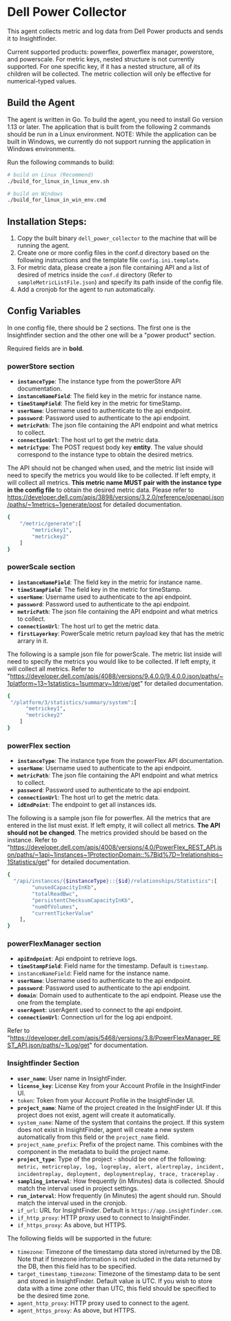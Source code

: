 # Dell Power Collector

This agent collects metric and log data from Dell Power products and sends it to Insightfinder.

Current supported products: powerflex, powerflex manager, powerstore, and powerscale. For metric keys, nested structure is not currently supported. For one specific key, if it has a nested structure, all of its children will be collected. The metric collection will only be effective for numerical-typed values.

## Build the Agent

The agent is written in Go. To build the agent, you need to install Go version 1.13 or later. The application that is built from the following 2 commands should be run in a Linux environment. NOTE: While the application can be built in Windows, we currently do not support running the application in Windows environments. 

Run the following commands to build:
```bash
# build on Linux (Recommend)
./build_for_linux_in_linux_env.sh

# build on Windows
./build_for_linux_in_win_env.cmd
```

## Installation Steps:

1. Copy the built binary `dell_power_collector` to the machine that will be running the agent.
2. Create one or more config files in the conf.d directory based on the following instructions and the template file `config.ini.template`.
3. For metric data, please create a json file containing API and a list of desired of metrics inside the `conf.d` directory (Refer to `sampleMetricListFile.json`) and specify its path inside of the config file.
4. Add a cronjob for the agent to run automatically. 

## Config Variables
In one config file, there should be 2 sections. The first one is the Insightfinder section and the other one will be a "power product" section.

Required fields are in **bold**.
### powerStore section
* **`instanceType`**:  The instance type from the powerStore API documentation.
* **`instanceNameField`**:  The field key in the metric for instance name.
* **`timeStampField`**:  The field key in the metric for timeStamp.
* **`userName`**: Username used to authenticate to the api endpoint.
* **`password`**: Password used to authenticate to the api endpoint.
* **`metricPath`**: The json file containing the API endpoint and what metrics to collect.
* **`connectionUrl`**: The host url to get the metric data.
* **`metricType`**: The POST request body key **entity**. The value should correspond to the instance type to obtain the desired metrics.

The API should not be changed when used, and the metric list inside will need to specify the metrics you would like to be collected. If left empty, it will collect all metrics. **This metric name MUST pair with the instance type in the config file** to obtain the desired metric data. Please refer to https://developer.dell.com/apis/3898/versions/3.2.0/reference/openapi.json/paths/~1metrics~1generate/post for detailed documentation.
```bash
{
    "/metric/generate":[
        "metrickey1",
        "metrickey2"
    ]
}
```

### powerScale section
* **`instanceNameField`**:  The field key in the metric for instance name.
* **`timeStampField`**:  The field key in the metric for timeStamp.
* **`userName`**: Username used to authenticate to the api endpoint.
* **`password`**: Password used to authenticate to the api endpoint.
* **`metricPath`**: The json file containing the API endpoint and what metrics to collect.
* **`connectionUrl`**: The host url to get the metric data.
* **`firstLayerkey`**: PowerScale metric return payload key that has the metric arrary in it.

The following is a sample json file for powerScale. The metric list inside will need to specify the metrics you would like to be collected. If left empty, it will collect all metrics. Refer to "https://developer.dell.com/apis/4088/versions/9.4.0.0/9.4.0.0.json/paths/~1platform~13~1statistics~1summary~1drive/get" for detailed documentation.
```bash
{
 "/platform/3/statistics/summary/system":[
      "metrickey1",
      "metrickey2"
    ]
}
```
### powerFlex section

* **`instanceType`**:  The instance type from the powerFlex API documentation.
* **`userName`**: Username used to authenticate to the api endpoint.
* **`metricPath`**: The json file containing the API endpoint and what metrics to collect.
* **`password`**: Password used to authenticate to the api endpoint.
* **`connectionUrl`**: The host url to get the metric data.
* **`idEndPoint`**: The endpoint to get all instances ids.

The following is a sample json file for powerflex. All the metrics that are entered in the list must exist. If left empty, it will collect all metrics. **The API should not be changed**. The metrics provided should be based on the  instance. Refer to "https://developer.dell.com/apis/4008/versions/4.0/PowerFlex_REST_API.json/paths/~1api~1instances~1ProtectionDomain::%7Bid%7D~1relationships~1Statistics/get" for detailed documentation.
```bash
{
  "/api/instances/{$instanceType}::{$id}/relationships/Statistics":[
        "unusedCapacityInKb",
        "totalReadBwc",
        "persistentChecksumCapacityInKb",
        "numOfVolumes",
        "currentTickerValue"
    ],
}
```

### powerFlexManager section

* **`apiEndpoint`**: Api endpoint to retrieve logs.
* **`timeStampField`**: Field name for the timestamp. Default is `timestamp`.
* `instanceNameField`: Field name for the instance name.
* **`userName`**: Username used to authenticate to the api endpoint.
* **`password`**: Password used to authenticate to the api endpoint.
* **`domain`**: Domain used to authenticate to the api endpoint. Please use the one from the template.
* **`userAgent`**: userAgent used to connect to the api endpoint.
* **`connectionUrl`**: Connection url for the log api endpoint.

Refer to "https://developer.dell.com/apis/5468/versions/3.8/PowerFlexManager_REST_API.json/paths/~1Log/get" for documentation.

### Insightfinder Section

* **`user_name`**: User name in InsightFinder.
* **`license_key`**: License Key from your Account Profile in the InsightFinder UI.
* `token`: Token from your Account Profile in the InsightFinder UI.
* **`project_name`**: Name of the project created in the InsightFinder UI. If this project does not exist, agent will
  create it automatically.
* `system_name`: Name of the system that contains the project. If this system does not exist in InsightFinder, agent will create a new
  system automatically from this field or the `project_name` field.
* `project_name_prefix`: Prefix of the project name. This combines with the component in the metadata to build the
  project name.
* **`project_type`**: Type of the project - should be one of the following: 
  `metric, metricreplay, log, logreplay, alert, alertreplay, incident, incidentreplay, deployment, deploymentreplay, trace, tracereplay`
  .
* **`sampling_interval`**: How frequently (in Minutes) data is collected. Should match the interval used in project
  settings.
* **`run_interval`**: How frequently (in Minutes) the agent should run. Should match the interval used in the cronjob.
* `if_url`: URL for InsightFinder. Default is `https://app.insightfinder.com`.
* `if_http_proxy`: HTTP proxy used to connect to InsightFinder.
* `if_https_proxy`: As above, but HTTPS.

The following fields will be supported in the future:

* `timezone`: Timezone of the timestamp data stored in/returned by the DB. Note that if timezone information is not
  included in the data returned by the DB, then this field has to be specified.
* `target_timestamp_timezone`: Timezone of the timestamp data to be sent and stored in InsightFinder. Default value is
  UTC. If you wish to store data with a time zone other than UTC, this field should be specified to be the desired
  time zone.
* `agent_http_proxy`: HTTP proxy used to connect to the agent.
* `agent_https_proxy`: As above, but HTTPS.

